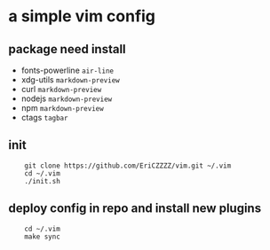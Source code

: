 # a simple vim config

## package need install

- fonts-powerline `air-line`
- xdg-utils `markdown-preview`
- curl `markdown-preview`
- nodejs `markdown-preview`
- npm `markdown-preview`
- ctags `tagbar`

## init

``` shell script
    git clone https://github.com/EriCZZZZ/vim.git ~/.vim
    cd ~/.vim
    ./init.sh
```

## deploy config in repo and install new plugins

``` shell script
    cd ~/.vim
    make sync
```

